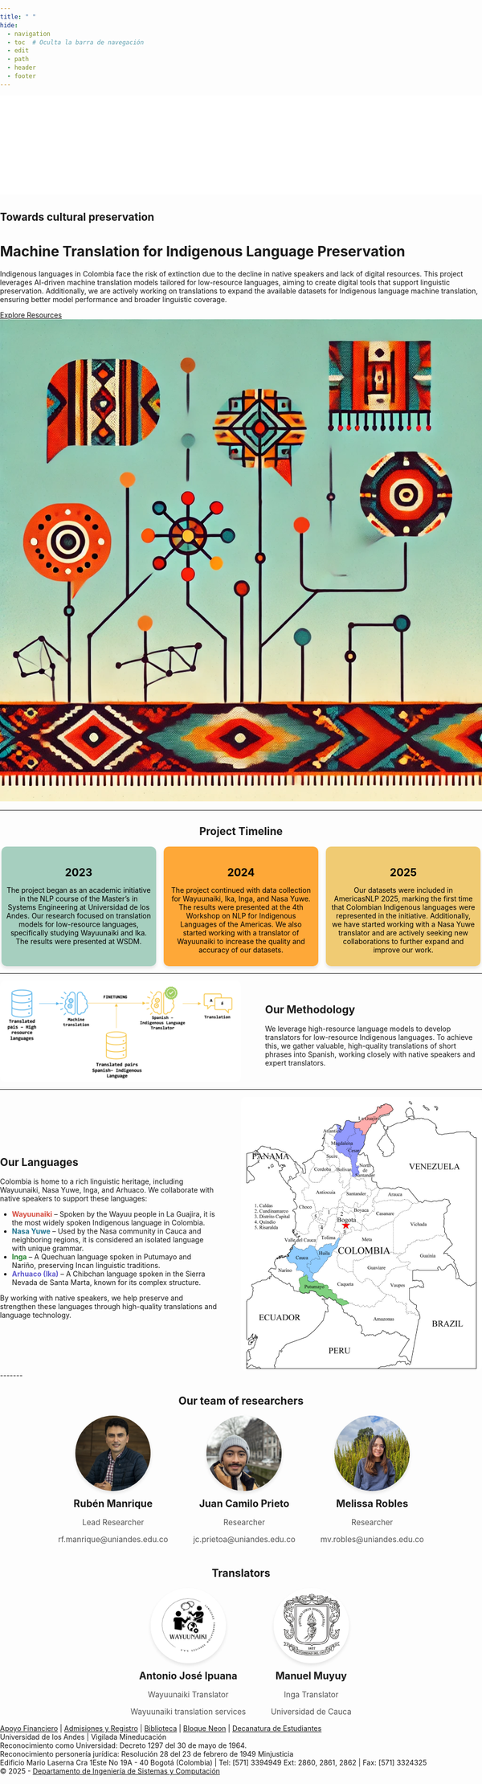 ```yaml
---
title: " "
hide:
  - navigation
  - toc  # Oculta la barra de navegación
  - edit
  - path
  - header
  - footer
---
```

<style>
header.md-header {
    display: none;
  }

  /* Ajustes generales */
  html, body {
    margin: 0 !important;
    padding: 0 !important;
    width: 100vw;
    max-width: 100vw;
    overflow-x: hidden !important;
  }

  .md-content__title {
    display: none;
  }

  /* Contenedor del título principal */
  .page-title {
    text-align: center;
    margin-top: 20px;
    font-size: 2.5em;
    font-weight: bold;
    color: #333;
  }

  /* Contenedor del título y descripción */
  .text-container {
    text-align: center;
    background: #f8f9fa;
    padding: 10px 20px;
    max-width: 80%;
    margin: 10px auto;
  }

  .text-container h1 {
    font-size: 2em;
    margin-bottom: 5px;
  }

  .text-container h2 { 
  font-size: 2em;
  font-weight: bold;
  color: #333;
  text-align: center;
}

  .text-container p {
    font-size: 1.2em;
  }

  /* Sección de resumen y metodología */
  .content-section {
    display: flex;
    flex-wrap: wrap;
    justify-content: space-between;
    align-items: center;
    padding: 5px 1%;
  }

  .a {
    color:rgb(45, 234, 218) !important; /* Orange color */
    text-decoration: none; /* Optional: removes underline */
  }

  .summary {
    flex: 1;
    min-width: 50%;
    padding-right: 10px;
  }

  .methodology-image {
    flex: 1;
    min-width: 40%;
    text-align: center;
  }

  .methodology-image img {
    max-width: 100%;
    height: auto;
    border-radius: 8px;
    box-shadow:  #ea812d;
  }

.resource-container {
  display: flex;
  flex-direction: column; /* Stack elements vertically */
  align-items: center; /* Center the boxes */
  gap: 10px; /* Add some spacing between the boxes */
}

.resource-box {
  width: 85%; /* Adjust width as needed */
  padding: 15px;
  border-radius: 4px;
  text-align: left;
  list-style: none;
}

.resource-box h2 {
    font-size: 2em;
    margin-bottom: 5px;
    color: #333;
    margin-top: 0; /* Remove extra top margin */
    padding-top: 0;
  }
  /* Cinta naranja con logos de empresas */
  .partner-logos {
    width: 100vw;
    max-width: 100vw;
    background-color: #ea812d;
    margin: 0;
    padding: 10px 0;
    box-sizing: border-box;
    overflow: hidden;
    text-align: center;
  }

  .partner-logos h3 {
    color: #fff;
    font-size: 1.5em;
    margin-bottom: 10px;
  }

  .logo-container {
    display: flex;
    justify-content: center;
    align-items: center;
    gap: 15px;
    flex-wrap: wrap;
  }

  .logo-container img {
    max-height: 50px;
    width: auto;
    transition: filter 0.3s ease;
  }

  .logo-container img:hover {
    filter: grayscale(0%);
  }

  .timeline-section {
    text-align: center;
    padding: 10px 10px;
    background: #f8f9fa;
  }

  .timeline-section h2 {
    font-size: 2em;
    margin-bottom: 15px;
    color: #333;
  }

  .timeline-container {
    display: flex;
    justify-content: space-around;
    align-items: stretch;
    gap: 10px;
    flex-wrap: nowrap; /* Mantiene los rectángulos en una fila */
    max-width: 1000px;
    margin: auto;
  }

  .timeline-box {
    background: #ea812d;
    color: black;
    padding: 10px;
    border-radius: 10px;
    width: 30%;
    text-align: center;
    box-shadow: 0px 4px 6px rgba(0, 0, 0, 0.1);
  }

  .timeline-box h3 {
    margin-bottom: 5px;
    font-size: 1.5em;
  }

  .timeline-box p {
    font-size: 1em;
  }

  .footer-section {
      width: 100vw; /* Full width of the viewport */
      position: relative;
      left: 50%;
      right: 50%;
      margin-left: -50vw;
      margin-right: -50vw;
      
      display: flex;
      justify-content: space-between;
      align-items: center;
      
      background:#8bd1c2; 
      color: black;;
      padding: 40px;
      box-shadow: 0 -4px 10px rgba(0, 0, 0, 0.2);
  }

  .footer-left {
      flex: 1;
      padding-left: 10%;
  }

  .footer-left h2 {
      font-size: 1.8em;
      margin-bottom: 10px;
  }

  .footer-left p {
      font-size: 1.2em;
      margin: 5px 0;
  }

  .footer-left a {
      color: white;
      font-weight: bold;
      text-decoration: underline;
  }

  .footer-right {
      flex: 0.5;
      display: flex;
      justify-content: flex-end;
      padding-right: 10%;
  }

  .uniandes-logo {
      width: 200px;
      filter: drop-shadow(2px 2px 5px rgba(0, 0, 0, 0.3));
  }


  /* Container for the team section */
  .team-container {
    display: flex;
    flex-wrap: wrap;
    justify-content: center;
    gap: 50px;
    padding: 0px;
  }

  /* Individual team member card */
  .team-member {
    text-align: center;
    max-width: 250px;
  }

  /* Profile image styling */
  .team-member img {
    width: 150px; /* Reduced width */
    height: 150px; /* Reduced height */
    object-fit: cover;
    border-radius: 50%;
    box-shadow: 0px 4px 6px rgba(0, 0, 0, 0.1);
  }

  /* Name and role */
  .team-member h3 {
    margin: 10px 0 5px;
    font-size: 1.4em;
  }

  .team-member p {
    font-size: 1.1em;
    color: #555;
  }



  @media (max-width: 900px) {
    .timeline-container {
      flex-wrap: wrap; /* Permite que los rectángulos se acomoden en varias filas si la pantalla es pequeña */
    }
    .timeline-box {
      width: 100%; /* Hace que los rectángulos ocupen toda la línea en pantallas pequeñas */
    }
  }
</style>

<!-- Barra de navegación fija con logo DISC (alineado con margen izquierdo de sección especial) -->
<div class="custom-navbar">
  <div class="navbar-container">
    <a href="https://sistemas.uniandes.edu.co/" target="_blank" class="navbar-logo">
      <img src="images/logos/logo_disc.png" alt="Logo DISC">
    </a>
  </div>
</div>

<!-- Sección Principal -->
<div class="hero">
  <div class="hero-text">
    <h2>Towards cultural preservation</h2>
    <h1>Machine Translation for Indigenous Language Preservation</h1>
    <p>
      Indigenous languages in Colombia face the risk of extinction due to the decline in native speakers and lack of digital resources. This project leverages AI-driven machine translation models tailored for low-resource languages, aiming to create digital tools that support linguistic preservation. Additionally, we are actively working on translations to expand the available datasets for Indigenous language machine translation, ensuring better model performance and broader linguistic coverage.
    </p>
    <a href="/resources/" class="btn">Explore Resources</a>
  </div>
  <div style="margin-right: 40px;"></div>
  <div class="hero-image">
    <img src="images/logoGPT2.webp" alt="Logo">
  </div>
</div>


-------

<!-- Sección de Línea de Tiempo -->
<div style="text-align: center;">
  <h2 style="font-weight: bold;">Project Timeline</h2>

  <div class="timeline-container">
    <div class="timeline-box" style="background: rgba(145,197,177,0.8);">
      <h3>2023</h3>
      <p>The project began as an academic initiative in the NLP course of the Master’s in Systems Engineering at Universidad de los Andes. Our research focused on translation models for low-resource languages, specifically studying Wayuunaiki and Ika. The results were presented at WSDM.</p>
    </div>
    <div class="timeline-box" style="background: rgba(255,148,8,0.8);">
      <h3>2024</h3>
      <p>The project continued with data collection for Wayuunaiki, Ika, Inga, and Nasa Yuwe. The results were presented at the 4th Workshop on NLP for Indigenous Languages of the Americas. We also started working with a translator of Wayuunaiki to increase the quality and accuracy of our datasets.</p>
    </div>
    <div class="timeline-box" style="background: rgba(238,192,82,0.8);">
      <h3>2025</h3>
      <p>Our datasets were included in AmericasNLP 2025, marking the first time that Colombian Indigenous languages were represented in the initiative. Additionally, we have started working with a Nasa Yuwe translator and are actively seeking new collaborations to further expand and improve our work.</p>
    </div>
  </div>
</div>

------------

<div style="display: flex; align-items: center; justify-content: space-between; max-width: 1000px; margin: auto;">
  <img src="images/MT_Finetuning_en.png" alt="Translation Model" style="width: 50%; border-radius: 10px; margin-right: 10px;">
  <div style="width: 45%; text-align: left;">
    <h2 style="font-weight: bold;">Our Methodology</h2>
    <p>We leverage high-resource language models to develop translators for low-resource Indigenous languages.  
       To achieve this, we gather valuable, high-quality translations of short phrases into Spanish,  
       working closely with native speakers and expert translators.</p>
  </div>
</div>



------------

<div style="display: flex; align-items: center; justify-content: space-between; max-width: 1000px; margin: auto;">
  <div style="width: 45%; text-align: left;">
    <h2 style="font-weight: bold;">Our Languages</h2>
    <p>Colombia is home to a rich linguistic heritage, including Wayuunaiki, Nasa Yuwe, Inga, and Arhuaco.  
       We collaborate with native speakers to support these languages:</p>
    <ul>
      <li><strong style="color:rgb(213, 74, 62);">Wayuunaiki</strong> – Spoken by the Wayuu people in La Guajira, it is the most widely spoken Indigenous language in Colombia.</li>
      <li><strong style="color:rgb(32, 117, 145);">Nasa Yuwe</strong> – Used by the Nasa community in Cauca and neighboring regions, it is considered an isolated language with unique grammar.</li>    
      <li><strong style = "color:rgb(38, 133, 49);">Inga</strong> – A Quechuan language spoken in Putumayo and Nariño, preserving Incan linguistic traditions.</li>
      <li><strong  style = "color:rgb(99, 93, 207);">Arhuaco (Ika)</strong> – A Chibchan language spoken in the Sierra Nevada de Santa Marta, known for its complex structure.</li>
    </ul>
    <p>By working with native speakers, we help preserve and strengthen these languages through high-quality translations and language technology.</p>
  </div>
  <img src="images/mapa.jpeg" alt="Translation Model" style="width: 50%; border-radius: 10px; margin-left: 10px;">
</div>
-------

<div style="text-align: center;">
  <h2 style="font-weight: bold;">Our team of researchers</h2>
</div>
<div class="team-container">
  
  <!-- Team Member 1 -->
  <div class="team-member">
    <a href="https://www.linkedin.com/in/ruben-francisco-manrique/" target="_blank">
      <img src="images/team/ruben.jpg" alt="Rubén Manrique">
    </a>
    <h3>Rubén Manrique</h3>
    <p>Lead Researcher</p>
    <p>rf.manrique@uniandes.edu.co</p>
  </div>

  <!-- Team Member 2 -->
  <div class="team-member">
    <a href="https://www.linkedin.com/in/juan-camilo-prieto-av/" target="_blank">
      <img src="images/team/juanca.jpg" alt="Juan Camilo Prieto">
    </a>
    <h3>Juan Camilo Prieto</h3>
    <p>Researcher</p>
    <p>jc.prietoa@uniandes.edu.co</p>
  </div>

  <!-- Team Member 3 -->
  <div class="team-member">
    <a href="https://www.linkedin.com/in/melissa-robles-carmona/" target="_blank">
      <img src="images/team/melissa.jpg" alt="Melissa Robles">
    </a>
    <h3>Melissa Robles</h3>
    <p>Researcher</p>
    <p>mv.robles@uniandes.edu.co</p>
  </div>
</div>

<div style="text-align: center;">
  <h2 style="font-weight: bold;">Translators</h2>
</div>
<div class="team-container">

  <!-- Team Member 1 -->
  <div class="team-member">
    <img src="images/team/wayuunaiki.jpg" alt="Antonio José Ipuana">
    <h3>Antonio José Ipuana</h3>
    <p>Wayuunaiki Translator</p>
    <p>Wayuunaiki translation services</p>
  </div>

  <!-- Team Member 2 -->
  <div class="team-member">
    <img src="images/team/unicauca.png" alt="Manuel Muyuy">
    <h3>Manuel Muyuy</h3>
    <p>Inga Translator</p>
    <p>Universidad de Cauca</p>
  </div>
</div>

<!-- Nuevo Footer -->
<div class="Site-footer">
  <div class="ui container">
    <div class="ui center aligned container">
      <a href="https://apoyofinanciero.uniandes.edu.co/" target="_blank">Apoyo Financiero</a> |
      <a href="http://registro.uniandes.edu.co/" target="_blank">Admisiones y Registro</a> |
      <a href="http://biblioteca.uniandes.edu.co/" target="_blank">Biblioteca</a> |
      <a href="https://bloqueneon.uniandes.edu.co" target="_blank">Bloque Neon</a> |
      <a href="http://decanaturadeestudiantes.uniandes.edu.co/" target="_blank">Decanatura de Estudiantes</a>
      <br>
      Universidad de los Andes | Vigilada Mineducación <br>
      Reconocimiento como Universidad: Decreto 1297 del 30 de mayo de 1964.<br>
      Reconocimiento personería jurídica: Resolución 28 del 23 de febrero de 1949 Minjusticia<br>
      Edificio Mario Laserna Cra 1Este No 19A - 40 Bogotá (Colombia) | Tel: [571] 3394949 Ext: 2860, 2861, 2862 | Fax: [571] 3324325 <br>
      © 2025 - <a href="https://sistemas.uniandes.edu.co/" target="_blank">Departamento de Ingeniería de Sistemas y Computación</a>
    </div>
  </div>
</div>
